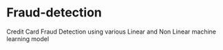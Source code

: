 # Fraud-detection
Credit Card Fraud Detection using various Linear and Non Linear machine learning model 
